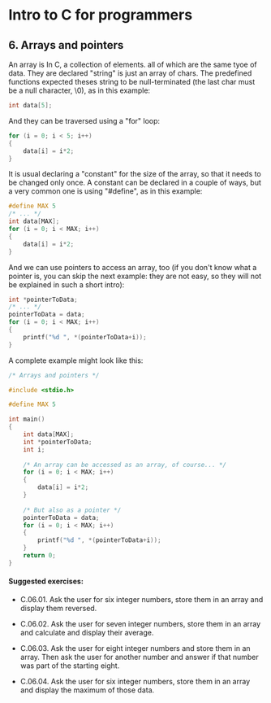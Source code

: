 # Intro to C for programmers

## 6. Arrays and pointers

An array is In C, a collection of elements. all of which are the same tyoe of data.
They are declared
"string" is just an array of chars. The predefined functions expected
theses string to be null-terminated (the last char must be a null character, \0),
as in this example:

```c
int data[5];
```

And they can be traversed using a "for" loop:

```c
for (i = 0; i < 5; i++)
{
    data[i] = i*2;
}
```

It is usual declaring a "constant" for the size of the array, so that it needs
to be changed only once. A constant can be declared in a couple of ways, but a
very common one is using "#define", as in this example:

```c
#define MAX 5
/* ... */
int data[MAX];
for (i = 0; i < MAX; i++)
{
    data[i] = i*2;
}
```

And we can use pointers to access an array, too (if you don't know what a
pointer is, you can skip the next example: they are not easy, so they will not
be explained in such a short intro):


```c
int *pointerToData;
/* ... */
pointerToData = data;
for (i = 0; i < MAX; i++)
{
    printf("%d ", *(pointerToData+i));
}
```

A complete example might look like this:

```c
/* Arrays and pointers */

#include <stdio.h>

#define MAX 5

int main()
{
    int data[MAX];
    int *pointerToData;
    int i;
    
    /* An array can be accessed as an array, of course... */
    for (i = 0; i < MAX; i++)
    {
        data[i] = i*2;
    }
    
    /* But also as a pointer */
    pointerToData = data;
    for (i = 0; i < MAX; i++)
    {
        printf("%d ", *(pointerToData+i));
    }
    return 0;
}
```


#### Suggested exercises:

- C.06.01. Ask the user for six integer numbers, store them in an array and display them reversed.

- C.06.02. Ask the user for seven integer numbers, store them in an array and calculate and display their average.

- C.06.03. Ask the user for eight integer numbers and store them in an array. Then ask the user for another number and answer if that number was part of the starting eight.

- C.06.04. Ask the user for six integer numbers, store them in an array and display the maximum of those data.
